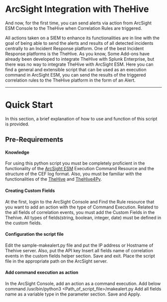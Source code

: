 # ArcSight Integration with TheHive
And now, for the first time, you can send alerts via action from ArcSight ESM Console to the TheHive when Correlation Rules are triggered.


All actions taken on a SIEM to enhance its functionalities are in line with the goal of being able to send the alerts and results of all detected incidents centrally to an Incident Response platform. One of the best Incident Response platforms is the TheHive. As you know, Some Add-ons have already been developed to integrate TheHive with Splunk Enterprise, but there was no way to integrate TheHive with ArcSight ESM.
Here you can find a general and extensible script that can be used as an execution command in ArcSight ESM, you can send the results of the triggered correlation rules  to the TheHive platform in the form of an Alert.

--------------------



# Quick Start
In this section, a brief explanation of how to use and function of this script is provided.


## Pre-Requirements

#### Knowledge 
For using this python script you must be completely proficient in the functionality of the [ArcSight ESM](https://www.microfocus.com/en-us/cyberres/secops/arcsight-esm) Execution Command Resource and the structure of the CEF log format. 
Also, you must be familiar with the functionalities of the [TheHive](https://github.com/TheHive-Project) and [TheHive4Py](https://github.com/TheHive-Project/TheHive4py).

#### Creating Custom Fields
At the first, login to the ArcSight Console and Find the Rule resource that you want to add an action with the type of Command Execution. 
Related to the all fields of correlation events, you must add the Custom Fields in the Thehive.
All types of fields(string, boolean, integer, date) must be defined in the custom fields. 

#### Configuration the script file
Edit the sample-makealert.py file and put the IP address or Hostname of Thehive server. 
Also, put the API key
Insert all fields name of correlation events in the custom fields helper section.
Save and exit. 
Place the script file in the appropriate path on the ArcSight server. 

#### Add command execution as action
In the ArcSight Console, add an action as a command execution. 
Add below command
/usr/bin/python3 <Path_of_script_file>/makealert.py 
Add all fields name as a variable type in the parameter section. 
Save and Apply. 

